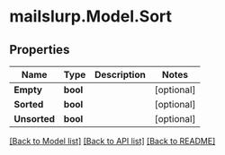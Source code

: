 
# mailslurp.Model.Sort

## Properties

Name | Type | Description | Notes
------------ | ------------- | ------------- | -------------
**Empty** | **bool** |  | [optional] 
**Sorted** | **bool** |  | [optional] 
**Unsorted** | **bool** |  | [optional] 

[[Back to Model list]](../README.md#documentation-for-models)
[[Back to API list]](../README.md#documentation-for-api-endpoints)
[[Back to README]](../README.md)

